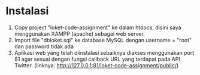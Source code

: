 
Instalasi
 ====
1. Copy project "loket-code-assignment" ke dalam htdocs, disini saya menggunakan XAMPP (apache) sebagai web server.
2. Import file "dbloket.sql" ke database MySQL dengan username = "root" dan password tidak ada
3. Aplikasi web yang telah diinstalasi sebaiknya diakses menggunakan port 81 agar sesuai dengan fungsi callback URL yang terdapat pada API Twitter. (linknya: http://127.0.0.1:81/loket-code-assignment/public/)
